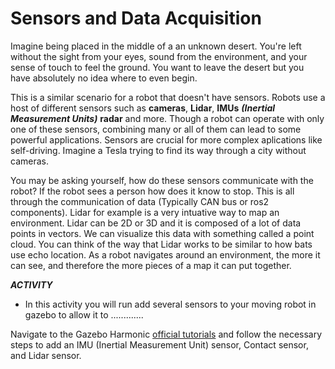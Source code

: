 # Sensors and Data Acquisition

Imagine being placed in the middle of a an unknown desert. You're left without the sight from your eyes, sound from the environment, and your sense of touch to feel the ground. You want to leave the desert but you have absolutely no idea where to even begin. 

This is a similar scenario for a robot that doesn't have sensors. Robots use a host of different sensors such as **cameras**, **Lidar**, **IMUs** ***(Inertial Measurement Units)*** **radar** and more. Though a robot can operate with only one of these sensors, combining many or all of them can lead to some powerful applications. Sensors are crucial for more complex aplications like self-driving. Imagine a Tesla trying to find its way through a city without cameras. 

You may be asking yourself, how do these sensors communicate with the robot? If the robot sees a person how does it know to stop. This is all through the communication of data (Typically CAN bus or ros2 components). Lidar for example is a very intuative way to map an environment. Lidar can be 2D or 3D and it is composed of a lot of data points in vectors. We can visualize this data with something called a point cloud. You can think of the way that Lidar works to be similar to how bats use echo location. As a robot navigates around an environment, the more it can see, and therefore the more pieces of a map it can put together. 

***ACTIVITY***
- In this activity you will run add several sensors to your moving robot in gazebo to allow it to .............


Navigate to the Gazebo Harmonic [official tutorials](https://gazebosim.org/docs/harmonic/sensors) and follow the necessary steps to add an IMU (Inertial Measurement Unit) sensor, Contact sensor, and Lidar sensor.